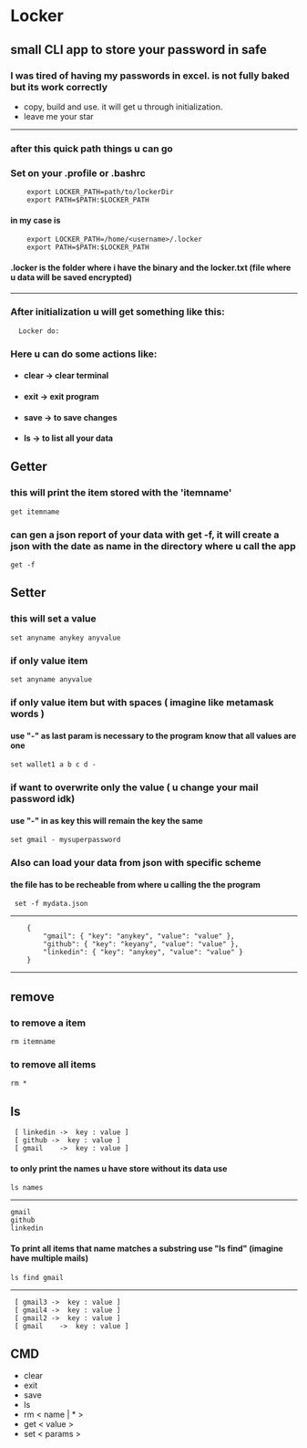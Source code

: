 # Locker

## small CLI app to store your password in safe

### I was tired of having my passwords in excel. is not fully baked but its work correctly
- copy, build and use. it will get u through initialization.
- leave me your star
---
### after this quick path things u can go 
### Set on your .profile or .bashrc
        export LOCKER_PATH=path/to/lockerDir
        export PATH=$PATH:$LOCKER_PATH
#### in my case is
        export LOCKER_PATH=/home/<username>/.locker
        export PATH=$PATH:$LOCKER_PATH
#### .locker is the folder where i have the binary and the locker.txt (file where u data will be saved encrypted)
---
### After initialization u will get something like this:
      Locker do:
### Here u can do some actions like:
- #### clear -> clear terminal
- #### exit -> exit program
- #### save -> to save changes
- #### ls -> to list all your data 

## Getter

### this will print the item stored with the 'itemname'

    get itemname

### can gen a json report of your data with get -f, it will create a json with the date as name in the directory where u call the app

    get -f

## Setter

### this will set a value

    set anyname anykey anyvalue

### if only value item

    set anyname anyvalue

### if only value item but with spaces ( imagine like metamask words )

#### use "-" as last param is necessary to the program know that all values are one

    set wallet1 a b c d -

### if want to overwrite only the value ( u change your mail password idk)

#### use "-" in as key this will remain the key the same

    set gmail - mysuperpassword

### Also can load your data from json with specific scheme

#### the file has to be recheable from where u calling the the program

     set -f mydata.json

---

        {
            "gmail": { "key": "anykey", "value": "value" },
            "github": { "key": "keyany", "value": "value" },
            "linkedin": { "key": "anykey", "value": "value" }
        }

---

## remove

### to remove a item
    rm itemname
### to remove all items
    rm *    

## ls
     [ linkedin ->  key : value ]
     [ github ->  key : value ]
     [ gmail    ->  key : value ]
#### to only print the names u have store without its data use 
    ls names
---
    gmail    
    github  
    linkedin  

#### To print all items that name matches a substring use "ls find" (imagine have multiple mails) 
    ls find gmail
---
     [ gmail3 ->  key : value ]
     [ gmail4 ->  key : value ]
     [ gmail2 ->  key : value ]
     [ gmail    ->  key : value ]

## CMD

- clear
- exit
- save
- ls 
- rm < name | * >
- get < value >
- set < params >

